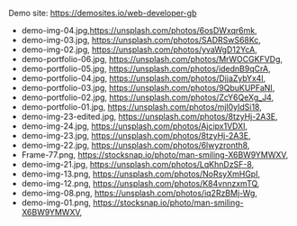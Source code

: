 Demo site: https://demosites.io/web-developer-gb


- demo-img-04.jpg,https://unsplash.com/photos/6osDWxqr6mk,
- demo-img-03.jpg, https://unsplash.com/photos/SADRSwS68Kc,
- demo-img-02.jpg, https://unsplash.com/photos/yvaWgD12YcA,
- demo-portfolio-06.jpg, https://unsplash.com/photos/MrWOCGKFVDg,
- demo-portfolio-05.jpg, https://unsplash.com/photos/idednB9qCrA,
- demo-portfolio-04.jpg, https://unsplash.com/photos/DjjaZybYx4I,
- demo-portfolio-03.jpg, https://unsplash.com/photos/9QbuKUPFaNI,
- demo-portfolio-02.jpg, https://unsplash.com/photos/ZcY6QeXg_J4,
- demo-portfolio-01.jpg, https://unsplash.com/photos/mjl0yIdSi18,
- demo-img-23-edited.jpg, https://unsplash.com/photos/8tzyHj-2A3E,
- demo-img-24.jpg, https://unsplash.com/photos/Ajcipx1VDXI,
- demo-img-23.jpg, https://unsplash.com/photos/8tzyHj-2A3E,
- demo-img-22.jpg, https://unsplash.com/photos/6lwyzronth8,
- Frame-77.png, https://stocksnap.io/photo/man-smiling-X6BW9YMWXV,
- demo-img-21.jpg, https://unsplash.com/photos/LqKhnDzSF-8,
- demo-img-13.png, https://unsplash.com/photos/NoRsyXmHGpI,
- demo-img-12.png, https://unsplash.com/photos/K84vnnzxmTQ,
- demo-img-08.png, https://unsplash.com/photos/iq2RzBMj-Wg,
- demo-img-01.png, https://stocksnap.io/photo/man-smiling-X6BW9YMWXV,
